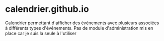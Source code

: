 # calendrier.github.io
Calendrier permettant d'afficher des événements avec plusieurs associées à différents types d'événements.
Pas de module d'administration mis en place car je suis la seule à l'utiliser
